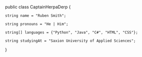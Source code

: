 public class CaptainHerpaDerp
{

	string name = "Ruben Smith";
	
	string pronouns = "He | Him";
	
	string[] languages = {"Python", "Java", "C#", "HTML", "CSS"};
	 
	string studyingAt = "Saxion University of Applied Sciences";
	
}

